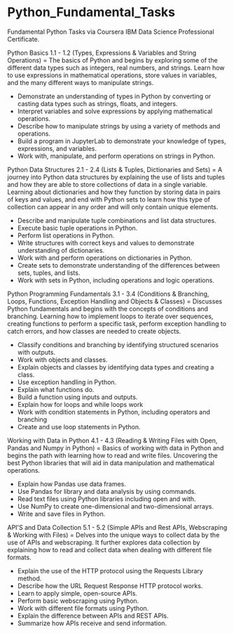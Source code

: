 # Python_Fundamental_Tasks
Fundamental Python Tasks via Coursera IBM Data Science Professional Certificate.

Python Basics 1.1 - 1.2 (Types, Expressions & Variables and String Operations) = The basics of Python and begins by exploring some of the different data types such as integers, real numbers, and strings. Learn how to use expressions in mathematical operations, store values in variables, and the many different ways to manipulate strings. 
- Demonstrate an understanding of types in Python by converting or casting data types such as strings, floats, and integers.
- Interpret variables and solve expressions by applying mathematical operations.
- Describe how to manipulate strings by using a variety of methods and operations.
- Build a program in JupyterLab to demonstrate your knowledge of types, expressions, and variables.
- Work with, manipulate, and perform operations on strings in Python.

Python Data Structures 2.1 - 2.4 (Lists & Tuples, Dictionaries and Sets) = A journey into Python data structures by explaining the use of lists and tuples and how they are able to store collections of data in a single variable. Learning about dictionaries and how they function by storing data in pairs of keys and values, and end with Python sets to learn how this type of collection can appear in any order and will only contain unique elements.
- Describe and manipulate tuple combinations and list data structures.
- Execute basic tuple operations in Python.
- Perform list operations in Python.
- Write structures with correct keys and values to demonstrate understanding of dictionaries.
- Work with and perform operations on dictionaries in Python.
- Create sets to demonstrate understanding of the differences between sets, tuples, and lists.
- Work with sets in Python, including operations and logic operations.

Python Programming Fundamentals 3.1 - 3.4 (Conditions & Branching, Loops, Functions, Exception Handling and Objects & Classes) = Discusses Python fundamentals and begins with the concepts of conditions and branching. Learning how to implement loops to iterate over sequences, creating functions to perform a specific task, perform exception handling to catch errors, and how classes are needed to create objects.
- Classify conditions and branching by identifying structured scenarios with outputs.
- Work with objects and classes.
- Explain objects and classes by identifying data types and creating a class.
- Use exception handling in Python.
- Explain what functions do.
- Build a function using inputs and outputs.
- Explain how for loops and while loops work
- Work with condition statements in Python, including operators and branching
- Create and use loop statements in Python.

Working with Data in Python 4.1 - 4.3 (Reading & Writing Files with Open, Pandas and Numpy in Python) = Basics of working with data in Python and begins the path with learning how to read and write files. Uncovering the best Python libraries that will aid in data manipulation and mathematical operations.
- Explain how Pandas use data frames.
- Use Pandas for library and data analysis by using commands.
- Read text files using Python libraries including open and with.
- Use NumPy to create one-dimensional and two-dimensional arrays.
- Write and save files in Python.

API'S and Data Collection 5.1 - 5.2 (Simple APIs and Rest APIs, Webscraping & Working with Files) = Delves into the unique ways to collect data by the use of APIs and webscraping. It further explores data collection by explaining how to read and collect data when dealing with different file formats.
- Explain the use of the HTTP protocol using the Requests Library method.
- Describe how the URL Request Response HTTP protocol works.
- Learn to apply simple, open-source APIs.
- Perform basic webscraping using Python.
- Work with different file formats using Python.
- Explain the difference between APIs and REST APIs.
- Summarize how APIs receive and send information.
